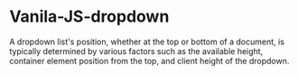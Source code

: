 # Vanila-JS-dropdown

A dropdown list's position, whether at the top or bottom of a document, is typically determined by various factors such as the available height, container element position from the top, and client height of the dropdown.
